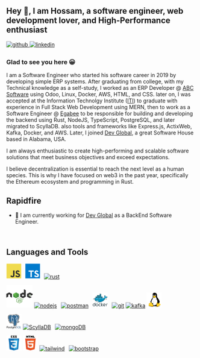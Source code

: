 ## Hey 👋, I am Hossam, a software engineer, web development lover, and High-Performance enthusiast  

<a href="https://github.com/shifty11" target="_blank">
<img src=https://img.shields.io/badge/github-%2324292e.svg?&style=for-the-badge&logo=github&logoColor=white alt=github style="margin-bottom: 5px;" />
</a>
<a href="https://linkedin.com/in/hosam-tarek/" target="_blank">
<img src=https://img.shields.io/badge/linkedin-%231E77B5.svg?&style=for-the-badge&logo=linkedin&logoColor=white alt=linkedin style="margin-bottom: 5px;" />
</a>

### Glad to see you here 😀

I am a Software Engineer who started his software career in 2019 by developing simple ERP systems. After graduating from college, with my Technical knowledge as a self-study, I worked as an ERP Developer @ [ABC Software](https://abcsuppor.abcsoftwa.com/) using Odoo, Linux, Docker, AWS, HTML, and CSS. later on, I was accepted at the Information Technolgy Institute ([ITI](https://iti.gov.eg/home)) to graduate with experience in Full Stack Web Development using MERN, then to work as a Software Engineer @ [Egabee](https://www.egabee.com/) to be responsible for building and developing the backend using Rust, NodeJS, TypeScript, PostgreSQL, and later migrated to ScyllaDB. also tools and frameworks like Express.js, ActixWeb, Kafka, Docker, and AWS. Later, I joined [Dev Global](https://www.egabee.com/), a great Software House based in Alabama, USA.

I am always enthusiastic to create high-performing and scalable software solutions that meet business objectives and exceed expectations.

I believe decentralization is essential to reach the next level as a human species. This is why I have focused on web3 in the past year, specifically the Ethereum ecosystem and programming in Rust. 
<br/>  


## Rapidfire  
- 🦾 I am currently working for [Dev Global](https://www.egabee.com/) as a BackEnd Software Engineer.

<br/>  


## Languages and Tools  
<p align="left"> 
<a title="javascript" href="https://developer.mozilla.org/en-US/docs/Web/JavaScript" target="_blank" rel="noreferrer" style="margin-right: 6px;"> <img src="https://raw.githubusercontent.com/devicons/devicon/master/icons/javascript/javascript-original.svg" alt="javascript" width="40" height="40"/></a>
<a title="typescript" href="https://www.typescriptlang.org/" target="_blank" rel="noreferrer" style="margin-right: 6px;"> <img src="https://raw.githubusercontent.com/devicons/devicon/master/icons/typescript/typescript-original.svg" alt="typescript" width="40" height="40"/></a>
<a title="rust-lang" href="https://www.rust-lang.org" target="_blank" rel="noreferrer" style="margin-right: 6px;"> <img src="https://upload.wikimedia.org/wikipedia/commons/thumb/2/20/Rustacean-orig-noshadow.svg/1200px-Rustacean-orig-noshadow.svg.png" alt="rust" width="50" height="40"/></a>

<a title="nodejs" href="https://nodejs.org" target="_blank" rel="noreferrer" > <img src="https://raw.githubusercontent.com/devicons/devicon/master/icons/nodejs/nodejs-original-wordmark.svg" alt="nodejs" width="70" height="60"/></a>
<a title="actix web" href="https://actix.rs/" target="_blank" rel="noreferrer" style="margin-right: 7px;"> <img src="https://kelvinfan001.github.io/assets/img/actix/logo-large.png" alt="nodejs" width="120" height="40"/></a>
<a title="postman" href="https://postman.com" target="_blank" rel="noreferrer" style="margin-right: 7px;"> <img src="https://www.vectorlogo.zone/logos/getpostman/getpostman-icon.svg" alt="postman" width="40" height="40"/></a>
<a title="docker" href="https://www.docker.com/" target="_blank" rel="noreferrer" style="margin-right: 7px;"> <img src="https://raw.githubusercontent.com/devicons/devicon/master/icons/docker/docker-original-wordmark.svg" alt="docker" width="40" height="40"/></a>
<a title="git" href="https://git-scm.com/" target="_blank" rel="noreferrer" > <img src="https://www.vectorlogo.zone/logos/git-scm/git-scm-icon.svg" alt="git" width="40" height="40"/></a>
<a title="kafka" href="https://kafka.apache.org/" target="_blank" rel="noreferrer" > <img src="https://www.vectorlogo.zone/logos/apache_kafka/apache_kafka-icon.svg" alt="kafka" width="40" height="40"/></a>
<a title="linux" href="https://www.linux.org/" target="_blank" rel="noreferrer" > <img src="https://raw.githubusercontent.com/devicons/devicon/master/icons/linux/linux-original.svg" alt="linux" width="40" height="40"/></a>

<a title="postgresql" href="https://www.postgresql.org" target="_blank" rel="noreferrer" > <img src="https://raw.githubusercontent.com/devicons/devicon/master/icons/postgresql/postgresql-original-wordmark.svg" alt="postgresql" width="40" height="40"/></a>
<a title="ScyllaDB" href="https://www.scylladb.com/" target="_blank" rel="noreferrer" style="margin-right: 7px;"> <img src="https://www.scylladb.com/wp-content/uploads/scylla-opensource-1.png" alt="ScyllaDB" width="40" height="60"/></a>
<a title="MongoDB" href="[https://www.mongodb.com/](https://w1.pngwing.com/pngs/104/466/png-transparent-mongodb-logo-database-nosql-postgresql-mysql-green-text-line.png)" target="_blank" rel="noreferrer" > <img src="https://seeklogo.com/images/M/mongodb-logo-3659963037-seeklogo.com.png" alt="mongoDB" width="120" height="40"/></a>
 
 <a title="CSS 3" href="https://www.w3schools.com/css/" target="_blank" rel="noreferrer" > <img src="https://raw.githubusercontent.com/devicons/devicon/master/icons/css3/css3-original-wordmark.svg" alt="css3" width="40" height="40"/></a>
<a title="HTML 5" href="https://www.w3.org/html/" target="_blank" rel="noreferrer" > <img src="https://raw.githubusercontent.com/devicons/devicon/master/icons/html5/html5-original-wordmark.svg" alt="html5" width="40" height="40"/></a>
<a title="tailwindcss" href="https://tailwindcss.com/" target="_blank" rel="noreferrer" style="margin-right: 7px;"> <img src="https://www.vectorlogo.zone/logos/tailwindcss/tailwindcss-icon.svg" alt="tailwind" width="40" height="40"/></a>
<a title="bootstrap" href="https://getbootstrap.com/" target="_blank" rel="noreferrer" > <img src="https://www.brcline.com/wp-content/uploads/2016/01/bootstrap-logo-300x240.png" alt="bootstrap" width="40" height="40"/></a>
 </p>
 </p>
